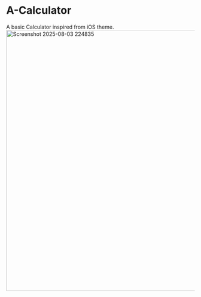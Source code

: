 # A-Calculator 
A basic Calculator inspired from iOS theme.
<img width="700" height="700" alt="Screenshot 2025-08-03 224835" src="https://github.com/user-attachments/assets/3ce1b4b4-6a82-4f03-b326-1f78f0bdc9a1" />
